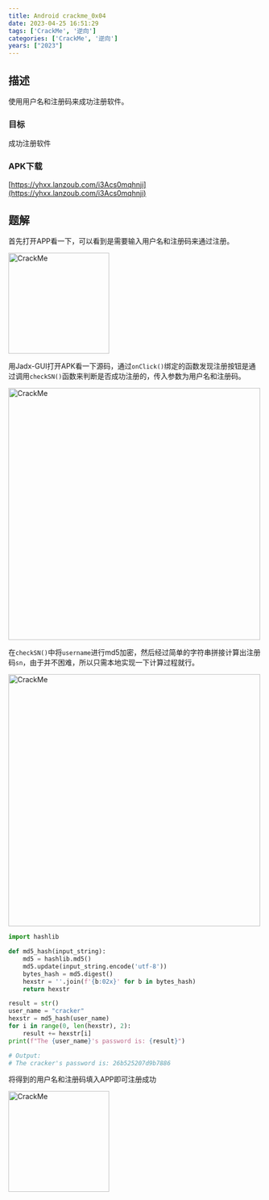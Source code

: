 ```yaml
---
title: Android crackme_0x04
date: 2023-04-25 16:51:29
tags: ['CrackMe', '逆向']
categories: ['CrackMe', '逆向']
years: ["2023"]
---
```


## 描述

使用用户名和注册码来成功注册软件。

### 目标

成功注册软件

### APK下载

[https://yhxx.lanzoub.com/i3Acs0mqhnji](https://yhxx.lanzoub.com/i3Acs0mqhnji)

## 题解

首先打开APP看一下，可以看到是需要输入用户名和注册码来通过注册。

<img src="https://cloud.hive-net.cn/gallery-api/fs/show-gallery/2024_09_25_REl7Wz.jpg" width="200" alt="CrackMe" />

用Jadx-GUI打开APK看一下源码，通过`onClick()`绑定的函数发现注册按钮是通过调用`checkSN()`函数来判断是否成功注册的，传入参数为用户名和注册码。

<img src="https://cloud.hive-net.cn/gallery-api/fs/show-gallery/2024_09_25_Foj31S.png" width="500" alt="CrackMe" />

在`checkSN()`中将`username`进行md5加密，然后经过简单的字符串拼接计算出注册码`sn`，由于并不困难，所以只需本地实现一下计算过程就行。

<img src="https://cloud.hive-net.cn/gallery-api/fs/show-gallery/2024_09_25_LL1HKk.png" width="500" alt="CrackMe" />

```Python
import hashlib

def md5_hash(input_string):
    md5 = hashlib.md5()
    md5.update(input_string.encode('utf-8'))
    bytes_hash = md5.digest()
    hexstr = ''.join(f'{b:02x}' for b in bytes_hash)
    return hexstr

result = str()
user_name = "cracker"
hexstr = md5_hash(user_name)
for i in range(0, len(hexstr), 2):
    result += hexstr[i]
print(f"The {user_name}'s password is: {result}")

# Output:
# The cracker's password is: 26b525207d9b7886
```

将得到的用户名和注册码填入APP即可注册成功

<img src="https://cloud.hive-net.cn/gallery-api/fs/show-gallery/2024_09_25_aXmJrb.png" width="200" alt="CrackMe" />